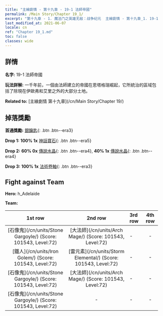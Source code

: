 ```yaml
---
title: "主線劇情 - 第十九章 - 19-1 法師帝國"
permalink: /Main Story/Chapter 19_1/
excerpt: "第十九章 - 1. 魔法门之英雄无敌：战争纪元  主線劇情 - 第十九章_1. 19-1 法師帝國"
last_modified_at: 2021-06-07
locale: cn
ref: "Chapter 19_1.md"
toc: false
classes: wide
---
```


## 詳情

 **名字:** 19-1 法師帝國

 **玩法詳解:** 一千年前，一個由法師建立的帝國在恩塔格瑞崛起，它所統治的區域包括了除現在伊歐弗和艾里之外的大部分土地。

 **Related to:** [主線劇情 第十九章](/cn/Main Story/Chapter 19/)

## 掉落獎勵

 **首通獎勵:** [銀鑰匙](/cn/Items/con_693/){: .btn .btn--era3}

 **Drop 1:** **100% 1x** [神話寶石](/cn/Items/mat_65/){: .btn .btn--era5}

 **Drop 2:** **60% 0x** [傳說水晶](/cn/Items/mat_59/){: .btn .btn--era4}, **40% 1x** [傳說水晶](/cn/Items/mat_59/){: .btn .btn--era4}

 **Drop 3:** **100% 1x** [法術卷軸](/cn/Items/con_694/){: .btn .btn--era3}


## Fight against Team
 **Hero:** h_Adelaide

 **Team:**


  | 1st row | 2nd row | 3rd row | 4th row |
  |:----:|:----:|:----|:----:|
  | [石像鬼](/cn/units/Stone Gargoyle/) (Score: 101543, Level:72)  | [大法師](/cn/units/Arch Mage/) (Score: 101543, Level:72)  | - | - |
  | [鐵人](/cn/units/Iron Golem/) (Score: 101543, Level:72)  | [雷元素](/cn/units/Storm Elemental/) (Score: 101543, Level:72)  | - | - |
  | [石像鬼](/cn/units/Stone Gargoyle/) (Score: 101543, Level:72)  | [大法師](/cn/units/Arch Mage/) (Score: 101543, Level:72)  | - | - |
  | [石像鬼](/cn/units/Stone Gargoyle/) (Score: 101543, Level:72)  | - | - | - |


